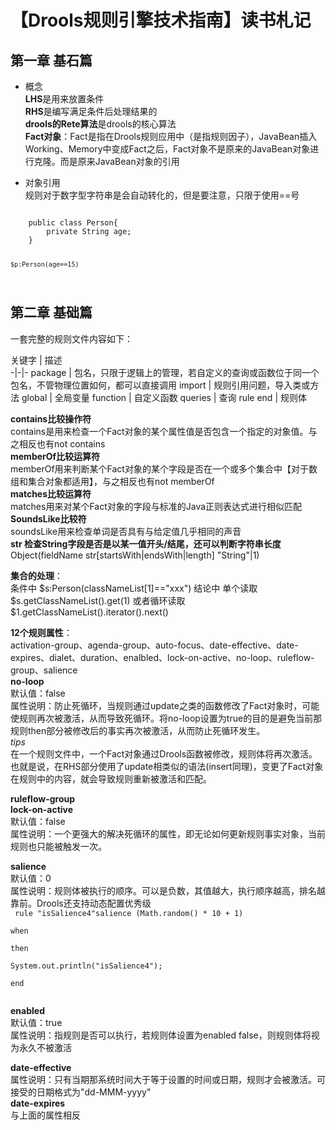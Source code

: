 # 【Drools规则引擎技术指南】读书札记

## 第一章 基石篇  

* 概念  
**LHS**是用来放置条件  
**RHS**是编写满足条件后处理结果的    
**drools的Rete算法**是drools的核心算法  
**Fact对象**：Fact是指在Drools规则应用中（是指规则因子），JavaBean插入Working、Memory中变成Fact之后，Fact对象不是原来的JavaBean对象进行克隆。而是原来JavaBean对象的引用  



* 对象引用  
规则对于数字型字符串是会自动转化的，但是要注意，只限于使用==号  
<code>
    public class Person{
        private String age;
    }  

    $p:Person(age==15)
</code>  

## 第二章 基础篇  
一套完整的规则文件内容如下：  

关键字 | 描述  
-|-|-
package | 包名，只限于逻辑上的管理，若自定义的查询或函数位于同一个包名，不管物理位置如何，都可以直接调用
import | 规则引用问题，导入类或方法
global | 全局变量
function | 自定义函数
queries | 查询
rule end | 规则体


**contains比较操作符**  
contains是用来检查一个Fact对象的某个属性值是否包含一个指定的对象值。与之相反也有not contains  
**memberOf比较运算符**  
memberOf用来判断某个Fact对象的某个字段是否在一个或多个集合中【对于数组和集合对象都适用】，与之相反也有not memberOf  
**matches比较运算符**  
matches用来对某个Fact对象的字段与标准的Java正则表达式进行相似匹配  
**SoundsLike比较符**  
soundsLike用来检查单词是否具有与给定值几乎相同的声音  
**str 检查String字段是否是以某一值开头/结尾，还可以判断字符串长度**  
Object(fieldName str[startsWith|endsWith|length] "String"|1)  


**集合的处理**：  
条件中  $s:Person(classNameList[1]=="xxx")  
结论中  单个读取$s.getClassNameList().get(1) 或者循环读取$1.getClassNameList().iterator().next()  

**12个规则属性**：  
activation-group、agenda-group、auto-focus、date-effective、date-expires、dialet、duration、enalbled、lock-on-active、no-loop、ruleflow-group、salience  
**no-loop**  
默认值：false  
属性说明：防止死循环，当规则通过update之类的函数修改了Fact对象时，可能使规则再次被激活，从而导致死循环。将no-loop设置为true的目的是避免当前那规则then部分被修改后的事实再次被激活，从而防止死循环发生。  
*tips*  
在一个规则文件中，一个Fact对象通过Drools函数被修改，规则体将再次激活。也就是说，在RHS部分使用了update相类似的语法(insert同理)，变更了Fact对象在规则中的内容，就会导致规则重新被激活和匹配。  

**ruleflow-group**  
**lock-on-active**  
默认值：false  
属性说明：一个更强大的解决死循环的属性，即无论如何更新规则事实对象，当前规则也只能被触发一次。  

**salience**  
默认值：0  
属性说明：规则体被执行的顺序。可以是负数，其值越大，执行顺序越高，排名越靠前。Drools还支持动态配置优秀级  
<code>
rule "isSalience4"salience (Math.random() * 10 + 1)  
when  
then  
    System.out.println("isSalience4");  
end  
</code>  

**enabled**  
默认值：true  
属性说明：指规则是否可以执行，若规则体设置为enabled false，则规则体将视为永久不被激活  

**date-effective**  
属性说明：只有当期那系统时间大于等于设置的时间或日期，规则才会被激活。可接受的日期格式为"dd-MMM-yyyy"  
**date-expires**  
与上面的属性相反








